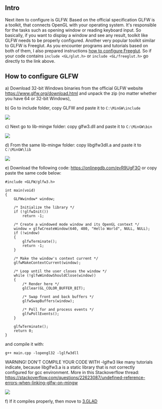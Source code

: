 ## Intro

Next item to configure is GLFW. Based on the official specification GLFW is a toolkit, that connects OpenGL with your operating system. It's responsible for the tasks such as opening window or reading keyboard input.
So basically, if you want to display a window and see any result, toolkit like GLFW needs to be properly configured. Another very popular toolkit similar to GLFW is Freeglut. As you encounter programs and tutorials based on both of them, I also prepared instructions [how to configure Freeglut](https://github.com/knitterJ/the-easiest-way-to-start-using-OpenGL-MinGW-glfw-or-freeglut-glad-or-glew-no-cmake/tree/main/Windows/FREEGLUT). So if your code contains `include <GL/glut.h>` or `include <GL/freeglut.h>` go directly to the link above. 

## How to configure GLFW

a) Download 32-bit Windows binaries from the official GLFW website https://www.glfw.org/download.html and unpack the zip (no matter whether you have 64 or 32-bit Windows),

b) Go to include folder, copy GLFW and paste it to `C:\MinGW\include`

![](https://github.com/knitterJ/the-easiest-way-to-start-using-OpenGL-MinGW-glfw-or-freeglut-glad-or-glew-no-cmake/blob/main/Windows/2.GLFW-or-FREEGLUT-alternatively/b.gif)

c) Next go to lib-mingw folder:
copy glfw3.dll and paste it to `C:\MinGW\bin`

![](https://github.com/knitterJ/the-easiest-way-to-start-using-OpenGL-MinGW-glfw-or-freeglut-glad-or-glew-no-cmake/blob/main/Windows/2.GLFW-or-FREEGLUT-alternatively/c.png)

d) From the same lib-mingw folder:
copy libglfw3dll.a and paste it to `C:\MinGW\lib`

![](https://github.com/knitterJ/the-easiest-way-to-start-using-OpenGL-MinGW-glfw-or-freeglut-glad-or-glew-no-cmake/blob/main/Windows/2.GLFW-or-FREEGLUT-alternatively/d.png)

e) Download the following code: https://onlinegdb.com/evR9UgF3O or copy paste the same code below:

```
#include <GLFW/glfw3.h>

int main(void)
{
    GLFWwindow* window;

    /* Initialize the library */
    if (!glfwInit())
        return -1;

    /* Create a windowed mode window and its OpenGL context */
    window = glfwCreateWindow(640, 480, "Hello World", NULL, NULL);
    if (!window)
    {
        glfwTerminate();
        return -1;
    }

    /* Make the window's context current */
    glfwMakeContextCurrent(window);

    /* Loop until the user closes the window */
    while (!glfwWindowShouldClose(window))
    {
        /* Render here */
        glClear(GL_COLOR_BUFFER_BIT);

        /* Swap front and back buffers */
        glfwSwapBuffers(window);

        /* Poll for and process events */
        glfwPollEvents();
    }

    glfwTerminate();
    return 0;
}

```


and compile it with:

`g++ main.cpp -lopengl32 -lglfw3dll`


WARNING! DON'T COMPILE YOUR CODE WITH -lglfw3 like many tutorials indicate, because libglfw3.a is a static library that is not correctly configured for gcc environment. More in this Stackoverflow thread: https://stackoverflow.com/questions/22623087/undefined-reference-errors-when-linking-glfw-on-mingw

![](https://github.com/knitterJ/the-easiest-way-to-start-using-OpenGL-MinGW-glfw-or-freeglut-glad-or-glew-no-cmake/blob/main/Windows/2.GLFW-or-FREEGLUT-alternatively/f.png)

f) If it compiles properly, then move to [3.GLAD](https://github.com/knitterJ/the-easiest-way-to-start-using-OpenGL-MinGW-glfw-or-freeglut-glad-or-glew-no-cmake/tree/main/Windows/3.GLAD-or-GLEW-alternatively)

